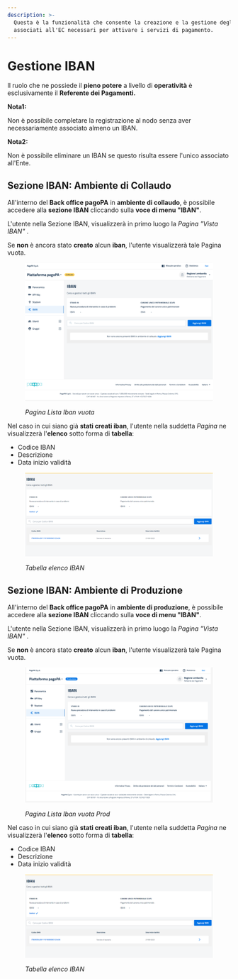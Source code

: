 ```yaml
---
description: >-
  Questa è la funzionalità che consente la creazione e la gestione degli Iban
  associati all'EC necessari per attivare i servizi di pagamento.
---
```


# Gestione IBAN

Il ruolo che ne possiede il **pieno potere** a livello di **operatività** è esclusivamente il **Referente dei Pagamenti.**



**Nota1:**&#x20;

Non è possibile completare la registrazione al nodo senza aver necessariamente associato almeno un IBAN.&#x20;

**Nota2:**

Non è possibile eliminare un IBAN se questo risulta essere l'unico associato all'Ente.&#x20;



## Sezione IBAN: Ambiente di Collaudo

All'interno del **Back office pagoPA** in **ambiente di collaudo**,  è possibile accedere alla **sezione IBAN** cliccando sulla **voce di menu "IBAN"**.

L'utente nella Sezione IBAN, visualizzerà in primo luogo la _Pagina "Vista IBAN"_ .

Se **non** è ancora stato **creato** alcun **iban**, l'utente visualizzerà tale Pagina vuota.&#x20;

<figure><img src="../../../.gitbook/assets/image (185).png" alt=""><figcaption><p><em>Pagina Lista Iban vuota</em></p></figcaption></figure>



Nel caso in cui siano già **stati creati iban**, l'utente nella suddetta _Pagina_ ne visualizzerà l'**elenco** sotto forma di **tabella**:

* Codice IBAN
* Descrizione
* Data inizio validità

<figure><img src="../../../.gitbook/assets/image (46).png" alt=""><figcaption><p><em>Tabella elenco IBAN</em></p></figcaption></figure>



## Sezione IBAN: Ambiente di Produzione

All'interno del **Back office pagoPA** in **ambiente di produzione**,  è possibile accedere alla **sezione IBAN** cliccando sulla **voce di menu "IBAN"**.

L'utente nella Sezione IBAN, visualizzerà in primo luogo la _Pagina "Vista IBAN"_ .

Se **non** è ancora stato **creato** alcun **iban**, l'utente visualizzerà tale Pagina vuota.

<figure><img src="../../../.gitbook/assets/image (186).png" alt=""><figcaption><p><em>Pagina Lista Iban vuota Prod</em></p></figcaption></figure>

Nel caso in cui siano già **stati creati iban**, l'utente nella suddetta _Pagina_ ne visualizzerà l'**elenco** sotto forma di **tabella**:

* Codice IBAN
* Descrizione
* Data inizio validità

<figure><img src="../../../.gitbook/assets/image (47).png" alt=""><figcaption><p><em>Tabella elenco IBAN</em></p></figcaption></figure>
